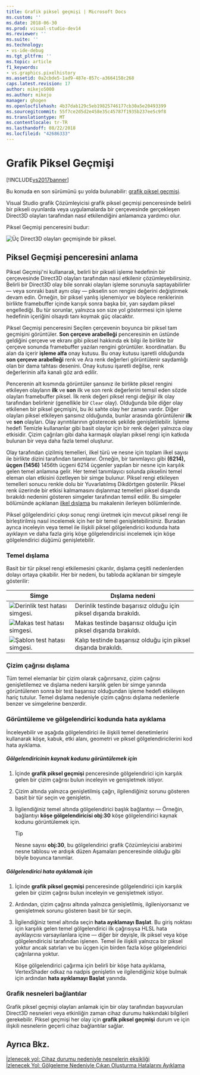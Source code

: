 ```yaml
---
title: Grafik piksel geçmişi | Microsoft Docs
ms.custom: ''
ms.date: 2018-06-30
ms.prod: visual-studio-dev14
ms.reviewer: ''
ms.suite: ''
ms.technology:
- vs-ide-debug
ms.tgt_pltfrm: ''
ms.topic: article
f1_keywords:
- vs.graphics.pixelhistory
ms.assetid: 0a2cbde5-1ad9-487e-857c-a3664158c268
caps.latest.revision: 17
author: mikejo5000
ms.author: mikejo
manager: ghogen
ms.openlocfilehash: 4b37dab129c5eb19825746177cb30a5e20493399
ms.sourcegitcommit: 55f7ce2d5d2e458e35c45787f1935b237ee5c9f8
ms.translationtype: MT
ms.contentlocale: tr-TR
ms.lasthandoff: 08/22/2018
ms.locfileid: "42686333"
---
```

# <a name="graphics-pixel-history"></a>Grafik Piksel Geçmişi
[!INCLUDE[vs2017banner](../includes/vs2017banner.md)]

Bu konuda en son sürümünü şu yolda bulunabilir: [grafik piksel geçmişi](https://docs.microsoft.com/visualstudio/debugger/graphics/graphics-pixel-history).  
  
Visual Studio grafik Çözümleyicisi grafik piksel geçmişi penceresinde belirli bir pikseli oyunlarda veya uygulamalarda bir çerçevesinde gerçekleşen Direct3D olayları tarafından nasıl etkilendiğini anlamanıza yardımcı olur.  
  
 Piksel Geçmişi penceresini budur:  
  
 ![Üç Direct3D olayları geçmişinde bir piksel. ](../debugger/media/gfx-diag-demo-pixel-history-orientation.png "gfx_diag_demo_pixel_history_orientation")  
  
## <a name="understanding-the-pixel-history-window"></a>Piksel Geçmişi penceresini anlama  
 Piksel Geçmişi'ni kullanarak, belirli bir pikseli işleme hedefinin bir çerçevesinde Direct3D olayları tarafından nasıl etkilenir çözümleyebilirsiniz. Belirli bir Direct3D olay bile sonraki olayları işleme sorunuyla saptayabilirler — veya sonraki basit aynı olay — pikselin son rengini değerini değiştirmek devam edin. Örneğin, bir piksel yanlış işlenemiyor ve böylece renklerinin birlikte framebuffer içinde karışık sonra başka bir, yarı saydam piksel engellediği. Bu tür sorunlar, yalnızca son size yol göstermesi için işleme hedefinin içeriğini olsaydı tanı koymak güç olacaktır.  
  
 Piksel Geçmişi penceresini Seçilen çerçevenin boyunca bir piksel tam geçmişini görüntüler. **Son çerçeve arabelleği** penceresinin en üstünde geldiğini çerçeve ve ekranı gibi piksel hakkında ek bilgi ile birlikte bir çerçeve sonunda framebuffer yazılan rengini görüntüler. koordinatları. Bu alan da içerir **işleme alfa** onay kutusu. Bu onay kutusu işaretli olduğunda **son çerçeve arabelleği** renk ve Ara renk değerleri görüntülenir saydamlığı olan bir dama tahtası desenini. Onay kutusu işaretli değilse, renk değerlerinin alfa kanalı göz ardı edilir.  
  
 Pencerenin alt kısmında görüntüler şansınız ile birlikte piksel rengini etkileyen olayların **ilk** ve **son** ilk ve son renk değerlerini temsil eden sözde olayları framebuffer piksel. İlk renk değeri piksel rengi değişir ilk olay tarafından belirlenir (genellikle bir `Clear` olay). Olduğunda bile diğer olay etkilenen bir piksel geçmişini, bu iki sahte olay her zaman vardır. Diğer olayları piksel etkileyen şansınız olduğunda, bunlar arasında görüntülenir **ilk** ve **son** olayları. Olay ayrıntılarının gösterecek şekilde genişletilebilir. İşleme hedefi Temizle kullananlar gibi basit olaylar için bir renk değeri yalnızca olay etkisidir. Çizim çağrıları gibi daha karmaşık olayları piksel rengi için katkıda bulunan bir veya daha fazla temel oluşturur.  
  
 Olay tarafından çizilmiş temelleri, ilkel türü ve nesne için toplam ilkel sayısı ile birlikte dizini tarafından tanımlanır. Örneğin, bir tanımlayıcı gibi **(6214), üçgen (1456)** 1456th üçgeni 6214 üçgenler yapılan bir nesne için karşılık gelen temel anlamına gelir. Her temel tanımlayıcı solunda pikselini temel eleman olan etkisini özetleyen bir simge bulunur. Piksel rengi etkileyen temelleri sonucu renkle dolu bir Yuvarlatılmış Dikdörtgen gösterilir. Piksel renk üzerinde bir etkisi kalmamasını dışlanmaz temelleri piksel dışarıda bırakıldı nedenini gösteren simgeler tarafından temsil edilir. Bu simgeler bölümünde açıklanan [ilkel dışlama](../debugger/graphics-pixel-history.md#exclusion) bu makalenin ilerleyen bölümlerinde.  
  
 Piksel gölgelendirici çıkışı sonuç rengi üretmek için mevcut piksel rengi ile birleştirilmiş nasıl incelemek için her bir temel genişletebilirsiniz. Buradan ayrıca inceleyin veya temel ile ilişkili piksel gölgelendirici kodunda hata ayıklayın ve daha fazla giriş köşe gölgelendiricisi incelemek için köşe gölgelendirici düğümü genişletebilir.  
  
###  <a name="exclusion"></a> Temel dışlama  
 Basit bir tür piksel rengi etkilemesini çıkarılır, dışlama çeşitli nedenlerden dolayı ortaya çıkabilir. Her bir nedeni, bu tabloda açıklanan bir simgeyle gösterilir:  
  
|Simge|Dışlama nedeni|  
|----------|--------------------------|  
|![Derinlik test hatası simgesi. ](../debugger/media/vsg-hist-icon-failed-depth.png "vsg_hist_icon_failed_depth")|Derinlik testinde başarısız olduğu için piksel dışarıda bırakıldı.|  
|![Makas test hatası simgesi. ](../debugger/media/vsg-hist-icon-failed-scissor.png "vsg_hist_icon_failed_scissor")|Makas testinde başarısız olduğu için piksel dışarıda bırakıldı.|  
|![Şablon test hatası simgesi. ](../debugger/media/vsg-hist-icon-failed-stencil.png "vsg_hist_icon_failed_stencil")|Kalıp testinde başarısız olduğu için piksel dışarıda bırakıldı.|  
  
### <a name="draw-call-exclusion"></a>Çizim çağrısı dışlama  
 Tüm temel elemanlar bir çizim olarak çağırırsanız, çizim çağrısı genişletilemez ve dışlama nedeni karşılık gelen bir simge yanında görüntülenen sonra bir test başarısız olduğundan işleme hedefi etkileyen hariç tutulur. Temel dışlama nedeniyle çizim çağrısı dışlama nedenlerle benzer ve simgelerine benzerdir.  
  
### <a name="viewing-and-debugging-shader-code"></a>Görüntüleme ve gölgelendirici kodunda hata ayıklama  
 İnceleyebilir ve aşağıda gölgelendirici ile ilişkili temel denetimlerini kullanarak köşe, kabuk, etki alanı, geometri ve piksel gölgelendiricilerini kod hata ayıklama.  
  
##### <a name="to-view-a-shaders-source-code"></a>Gölgelendiricinin kaynak kodunu görüntülemek için  
  
1.  İçinde **grafik piksel geçmişi** penceresinde gölgelendirici için karşılık gelen bir çizim çağrısı bulun inceleyin ve genişletmek istiyor.  
  
2.  Çizim altında yalnızca genişletilmiş çağrı, ilgilendiğiniz sorunu gösteren basit bir tür seçin ve genişletin.  
  
3.  İlgilendiğiniz temel altında gölgelendirici başlık bağlantıyı — Örneğin, bağlantıyı **köşe gölgelendiricisi obj:30** köşe gölgelendirici kaynak kodunu görüntülemek için.  
  
    > [!TIP]
    >  Nesne sayısı **obj:30**, bu gölgelendirici grafik Çözümleyicisi arabirimi nesne tablosu ve ardışık düzen Aşamaları penceresinde olduğu gibi böyle boyunca tanımlar.  
  
##### <a name="to-debug-a-shader"></a>Gölgelendirici hata ayıklamak için  
  
1.  İçinde **grafik piksel geçmişi** penceresinde gölgelendirici için karşılık gelen bir çizim çağrısı bulun inceleyin ve genişletmek istiyor.  
  
2.  Ardından, çizim çağrısı altında yalnızca genişletilmiş, ilgileniyorsanız ve genişletmek sorunu gösteren basit bir tür seçin.  
  
3.  İlgilendiğiniz temel altında seçin **hata ayıklamayı Başlat**. Bu giriş noktası için karşılık gelen temel gölgelendirici ilk çağrısıysa HLSL hata ayıklayıcısı varsayılanlara içine — diğer bir deyişle, ilk piksel veya köşe gölgelendiricisi tarafından işlenen. Temel ile ilişkili yalnızca bir piksel yoktur ancak satırları ve bu üçgen için birden fazla köşe gölgelendirici çağrılarına yoktur.  
  
     Köşe gölgelendirici çağırma için belirli bir köşe hata ayıklama, VertexShader odkaz na nadpis genişletin ve ilgilendiğiniz köşe bulmak için ardından **hata ayıklamayı Başlat** yanında.  
  
### <a name="links-to-graphics-objects"></a>Grafik nesneleri bağlantılar  
 Grafik piksel geçmişi olayları anlamak için bir olay tarafından başvurulan Direct3D nesneleri veya etkinliğin zaman cihaz durumu hakkındaki bilgileri gerekebilir. Piksel geçmişi her olay için **grafik piksel geçmişi** durum ve için ilişkili nesnelerin geçerli cihaz bağlantılar sağlar.  
  
## <a name="see-also"></a>Ayrıca Bkz.  
 [İzlenecek yol: Cihaz durumu nedeniyle nesnelerin eksikliği](../debugger/walkthrough-missing-objects-due-to-device-state.md)   
 [İzlenecek Yol: Gölgeleme Nedeniyle Çıkan Oluşturma Hatalarını Ayıklama](../debugger/walkthrough-debugging-rendering-errors-due-to-shading.md)



